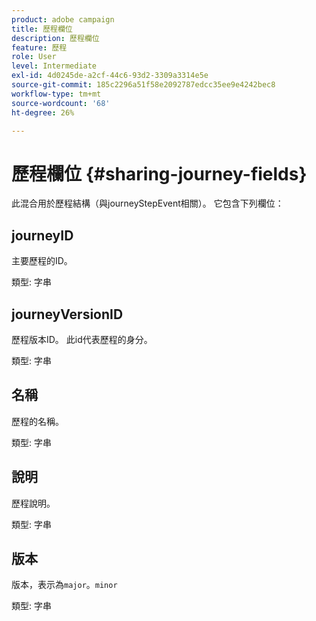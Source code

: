 ```yaml
---
product: adobe campaign
title: 歷程欄位
description: 歷程欄位
feature: 歷程
role: User
level: Intermediate
exl-id: 4d0245de-a2cf-44c6-93d2-3309a3314e5e
source-git-commit: 185c2296a51f58e2092787edcc35ee9e4242bec8
workflow-type: tm+mt
source-wordcount: '68'
ht-degree: 26%

---
```


# 歷程欄位 {#sharing-journey-fields}

此混合用於歷程結構（與journeyStepEvent相關）。 它包含下列欄位：

## journeyID

主要歷程的ID。

類型: 字串

## journeyVersionID

歷程版本ID。 此id代表歷程的身分。

類型: 字串

## 名稱

歷程的名稱。

類型: 字串

## 說明

歷程說明。

類型: 字串

## 版本

版本，表示為`major`。`minor`

類型: 字串

